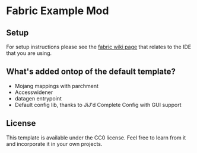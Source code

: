 # Fabric Example Mod

## Setup

For setup instructions please see the [fabric wiki page](https://fabricmc.net/wiki/tutorial:setup) that relates to the IDE that you are using.

## What's added ontop of the default template?

- Mojang mappings with parchment
- Accesswidener
- datagen entrypoint
- Default config lib, thanks to JiJ'd Complete Config with GUI support

## License

This template is available under the CC0 license. Feel free to learn from it and incorporate it in your own projects.

